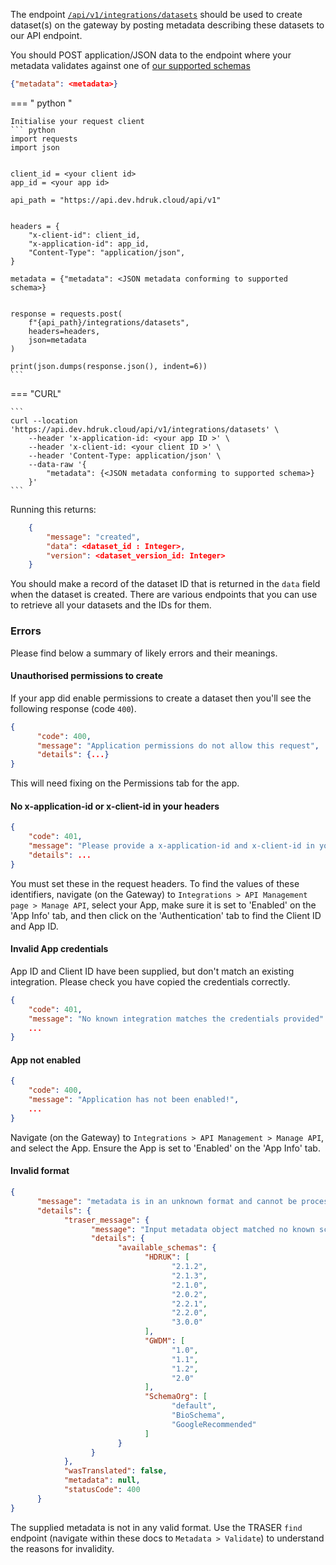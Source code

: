 The endpoint [`/api/v1/integrations/datasets`](https://api.dev.hdruk.cloud/api/documentation#/Datasets/create_datasets_integrations) should be used to create dataset(s) on the gateway by posting metadata describing these datasets to our API endpoint.

You should POST application/JSON data to the endpoint where your metadata validates against one of [our supported schemas](https://github.com/HDRUK/schemata-2/blob/master/available.json)

```json
{"metadata": <metadata>}
```

=== " python "

    Initialise your request client
    ``` python
    import requests
    import json


    client_id = <your client id>
    app_id = <your app id>

    api_path = "https://api.dev.hdruk.cloud/api/v1"


    headers = {
        "x-client-id": client_id,
        "x-application-id": app_id,
        "Content-Type": "application/json",
    }

    metadata = {"metadata": <JSON metadata conforming to supported schema>}


    response = requests.post(
        f"{api_path}/integrations/datasets",
        headers=headers,
        json=metadata
    )

    print(json.dumps(response.json(), indent=6))
    ```

=== "CURL"

    ```
    curl --location 'https://api.dev.hdruk.cloud/api/v1/integrations/datasets' \
        --header 'x-application-id: <your app ID >' \
        --header 'x-client-id: <your client ID >' \
        --header 'Content-Type: application/json' \
        --data-raw '{
            "metadata": {<JSON metadata conforming to supported schema>}
        }'
    ```

Running this returns:

```json
    {
        "message": "created",
        "data": <dataset_id : Integer>,
        "version": <dataset_version_id: Integer>
    }
```

You should make a record of the dataset ID that is returned in the `data` field when the dataset is created. There are various endpoints that you can use to retrieve all your datasets and the IDs for them.

### Errors

Please find below a summary of likely errors and their meanings.

#### Unauthorised permissions to create

If your app did enable permissions to create a dataset then you'll see the following response (code `400`).

```json
{
      "code": 400,
      "message": "Application permissions do not allow this request",
      "details": {...}
}
```

This will need fixing on the Permissions tab for the app.

#### No x-application-id or x-client-id in your headers

```json
{
    "code": 401,
    "message": "Please provide a x-application-id and x-client-id in your headers",
    "details": ...
}
```

You must set these in the request headers. To find the values of these identifiers, navigate (on the Gateway) to `Integrations > API Management page > Manage API`, select your App, make sure it is set to 'Enabled' on the 'App Info' tab, and then click on the 'Authentication' tab to find the Client ID and App ID.

#### Invalid App credentials

App ID and Client ID have been supplied, but don't match an existing integration. Please check you have copied the credentials correctly.

```json
{
    "code": 401,
    "message": "No known integration matches the credentials provided"
    ...
}
```

#### App not enabled

```json
{
    "code": 400,
    "message": "Application has not been enabled!",
    ...
}
```

Navigate (on the Gateway) to `Integrations > API Management > Manage API`, and select the App. Ensure the App is set to 'Enabled' on the 'App Info' tab.

#### Invalid format

```json
{
      "message": "metadata is in an unknown format and cannot be processed",
      "details": {
            "traser_message": {
                  "message": "Input metadata object matched no known schemas",
                  "details": {
                        "available_schemas": {
                              "HDRUK": [
                                    "2.1.2",
                                    "2.1.3",
                                    "2.1.0",
                                    "2.0.2",
                                    "2.2.1",
                                    "2.2.0",
                                    "3.0.0"
                              ],
                              "GWDM": [
                                    "1.0",
                                    "1.1",
                                    "1.2",
                                    "2.0"
                              ],
                              "SchemaOrg": [
                                    "default",
                                    "BioSchema",
                                    "GoogleRecommended"
                              ]
                        }
                  }
            },
            "wasTranslated": false,
            "metadata": null,
            "statusCode": 400
      }
}
```

The supplied metadata is not in any valid format. Use the TRASER `find` endpoint (navigate within these docs to `Metadata > Validate`) to understand the reasons for invalidity.

